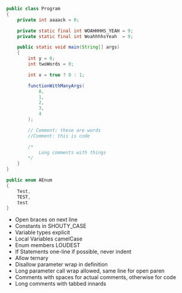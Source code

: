 ```java
public class Program 
{
    private int aaaack = 0;

    private static final int WOAHHHHS_YEAH = 9;
    private static final int WoahhhhsYeah  = 9;

    public static void main(String[] args)
    {
        int y = 0;
        int twoWords = 0;

        int x = true ? 0 : 1;

        functionWithManyArgs(
            0,
            1,
            2,
            3,
            4
        );

        // Comment: these are words
        //Comment: this is code

        /*
            Long comments with things
        */
    }
}

public enum AEnum 
{
    Test,
    TEST,
    test
}
```

- Open braces on next line
- Constants in SHOUTY_CASE
- Variable types explicit
- Local Variables camelCase
- Enum members LOUDEST
- If Statements one-line if possible, never indent
- Allow ternary
- Disallow parameter wrap in definition
- Long parameter call wrap allowed, same line for open paren
- Comments with spaces for actual comments, otherwise for code
- Long comments with tabbed innards

